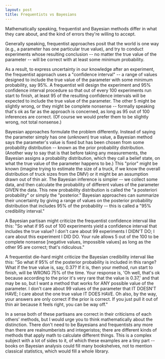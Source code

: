 ```yaml
---
layout: post
title: Frequentists vs Bayesians
---
```


Mathematically speaking, frequentist and Bayesian methods differ in what they care about, and the kind of errors they're willing to accept.

Generally speaking, frequentist approaches posit that the world is one way (e.g., a parameter has one particular true value), and try to conduct experiments whose resulting conclusion -- no matter the true value of the parameter -- will be correct with at least some minimum probability.

As a result, to express uncertainty in our knowledge after an experiment, the frequentist approach uses a "confidence interval" -- a range of values designed to include the true value of the parameter with some minimum probability, say 95%. A frequentist will design the experiment and 95% confidence interval procedure so that out of every 100 experiments run start to finish, at least 95 of the resulting confidence intervals will be expected to include the true value of the parameter. The other 5 might be slightly wrong, or they might be complete nonsense -- formally speaking that's ok as far as the approach is concerned, as long as 95 out of 100 inferences are correct. (Of course we would prefer them to be slightly wrong, not total nonsense.)

Bayesian approaches formulate the problem differently. Instead of saying the parameter simply has one (unknown) true value, a Bayesian method says the parameter's value is fixed but has been chosen from some probability distribution -- known as the prior probability distribution. (Another way to say that is that before taking any measurements, the Bayesian assigns a probability distribution, which they call a belief state, on what the true value of the parameter happens to be.) This "prior" might be known (imagine trying to estimate the size of a truck, if we know the overall distribution of truck sizes from the DMV) or it might be an assumption drawn out of thin air. The Bayesian inference is simpler -- we collect some data, and then calculate the probability of different values of the parameter GIVEN the data. This new probability distribution is called the "a posteriori probability" or simply the "posterior." Bayesian approaches can summarize their uncertainty by giving a range of values on the posterior probability distribution that includes 95% of the probability -- this is called a "95% credibility interval."

A Bayesian partisan might criticize the frequentist confidence interval like this: "So what if 95 out of 100 experiments yield a confidence interval that includes the true value? I don't care about 99 experiments I DIDN'T DO; I care about this experiment I DID DO. Your rule allows 5 out of the 100 to be complete nonsense [negative values, impossible values] as long as the other 95 are correct; that's ridiculous."

A frequentist die-hard might criticize the Bayesian credibility interval like this: "So what if 95% of the posterior probability is included in this range? What if the true value is, say, 0.37? If it is, then your method, run start to finish, will be WRONG 75% of the time. Your response is, 'Oh well, that's ok because according to the prior it's very rare that the value is 0.37,' and that may be so, but I want a method that works for ANY possible value of the parameter. I don't care about 99 values of the parameter that IT DOESN'T HAVE; I care about the one true value IT DOES HAVE. Oh also, by the way, your answers are only correct if the prior is correct. If you just pull it out of thin air because it feels right, you can be way off."

In a sense both of these partisans are correct in their criticisms of each others' methods, but I would urge you to think mathematically about the distinction. There don't need to be Bayesians and frequentists any more than there are realnumberists and integeristos; there are different kinds of methods that apply math to calculate different things. This is a complex subject with a lot of sides to it, of which these examples are a tiny part -- books on Bayesian analysis could fill many bookshelves, not to mention classical statistics, which would fill a whole library.

